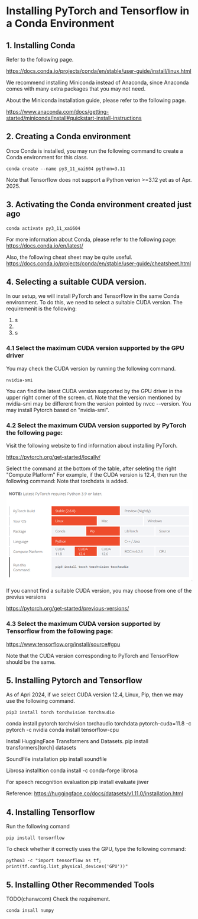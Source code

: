 # Installing PyTorch and Tensorflow in a Conda Environment
## 1. Installing Conda
   
Refer to the following page.

https://docs.conda.io/projects/conda/en/stable/user-guide/install/linux.html

We recommend installing Miniconda instead of Anaconda, since Anaconda comes with many extra packages that you may not need.

About the Miniconda installation guide, please refer to the following page.

https://www.anaconda.com/docs/getting-started/miniconda/install#quickstart-install-instructions


## 2. Creating a Conda environment

Once Conda is installed, you may run the following command to create a Conda environment for this class.

```
conda create --name py3_11_xai604 python=3.11
```

Note that Tensorflow does not support a Python verion >=3.12 yet as of Apr. 2025.

## 3. Activating the Conda environment created just ago

```
conda activate py3_11_xai604
```

For more information about Conda, please refer to the following page:
https://docs.conda.io/en/latest/


Also, the following cheat sheet may be quite useful.
https://docs.conda.io/projects/conda/en/stable/user-guide/cheatsheet.html

## 4. Selecting a suitable CUDA version.

In our setup, we will install PyTorch and TensorFlow in the same Conda environment. To do this, 
we need to select a suitable CUDA version. The requiremenit is the following:

1. s
2. 
3. s



### 4.1 Select the maximum CUDA version supported by the GPU driver

You may check the CUDA version by running the following command.
```
nvidia-smi
```
You can find the latest CUDA version supported by the GPU driver in the upper right corner of the screen.
cf. Note that the version mentioned by nvidia-smi may be different from the version pointed by nvcc --version. You may install Pytorch based on "nvidia-smi".

### 4.2 Select the maximum CUDA version supported by PyTorch the following page:

Visit the following website to find information about installing PyTorch.

https://pytorch.org/get-started/locally/ 

Select the command at the bottom of the table, after seleting the right "Compute Platform" For example, if the CUDA version is 12.4, then run the following command: Note that torchdata is added.

<img src="./pytorch_install.png" title="Github_Logo"></img>

If you cannot find a suitable CUDA version, you may choose from one of the previus versions

https://pytorch.org/get-started/previous-versions/


### 4.3 Select the maximum CUDA version supported by Tensorflow from the following page:

https://www.tensorflow.org/install/source#gpu

Note that the CUDA version corresponding to PyTorch and TensorFlow should be the same.


## 5. Installing Pytorch and Tensorflow



As of Apri 2024, if we select CUDA version 12.4, Linux, Pip, then we may use the following command. 
```
pip3 install torch torchvision torchaudio
```


conda install pytorch torchvision torchaudio torchdata pytorch-cuda=11.8 -c pytorch -c nvidia
conda install tensorflow-cpu

Install HuggingFace Transformers and Datasets.
pip install transformers[torch] datasets

SoundFile installation
pip install soundfile

Librosa installtion
conda install -c conda-forge librosa

For speech recognition evaluation
pip install evaluate jiwer

Reference: https://huggingface.co/docs/datasets/v1.11.0/installation.html

## 4. Installing Tensorflow

Run the following comand
```
pip install tensorflow
```
To check whether it correctly uses the GPU, type the following command:
```
python3 -c "import tensorflow as tf; print(tf.config.list_physical_devices('GPU'))"
```

## 5. Installing Other Recommended Tools

TODO(chanwcom) Check the requirement.

```
conda insall numpy
```




